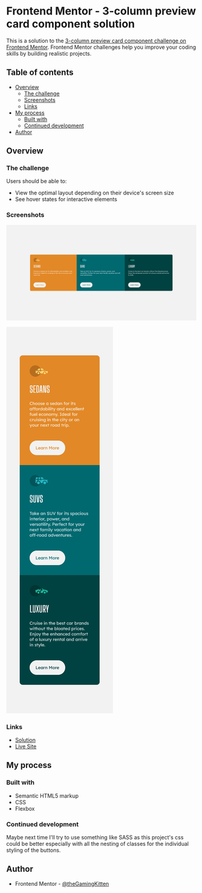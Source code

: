 # Frontend Mentor - 3-column preview card component solution

This is a solution to the [3-column preview card component challenge on Frontend Mentor](https://www.frontendmentor.io/challenges/3column-preview-card-component-pH92eAR2-). Frontend Mentor challenges help you improve your coding skills by building realistic projects. 

## Table of contents

- [Overview](#overview)
  - [The challenge](#the-challenge)
  - [Screenshots](#screenshots)
  - [Links](#links)
- [My process](#my-process)
  - [Built with](#built-with)
  - [Continued development](#continued-development)
- [Author](#author)

## Overview

### The challenge

Users should be able to:

- View the optimal layout depending on their device's screen size
- See hover states for interactive elements

### Screenshots

![](./screenshot.jpg)

![](./screenshot_mobile.jpg)

### Links

- [Solution](https://github.com/theGamingKitten/3-column-preview-card-component-main)
- [Live Site](https://thegamingkitten.github.io/3-column-preview-card-component-main/)

## My process

### Built with

- Semantic HTML5 markup
- CSS
- Flexbox

### Continued development

Maybe next time I'll try to use something like SASS as this project's css could be better especially with all the nesting of classes for the individual styling of the buttons.

## Author

- Frontend Mentor - [@theGamingKitten](https://www.frontendmentor.io/profile/theGamingKitten)